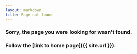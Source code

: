 ```yaml
---
layout: markdown
title: Page not found
---
```


### Sorry, the page you were looking for wasn't found.

### Follow the [link to home page]({{ site.url }}).